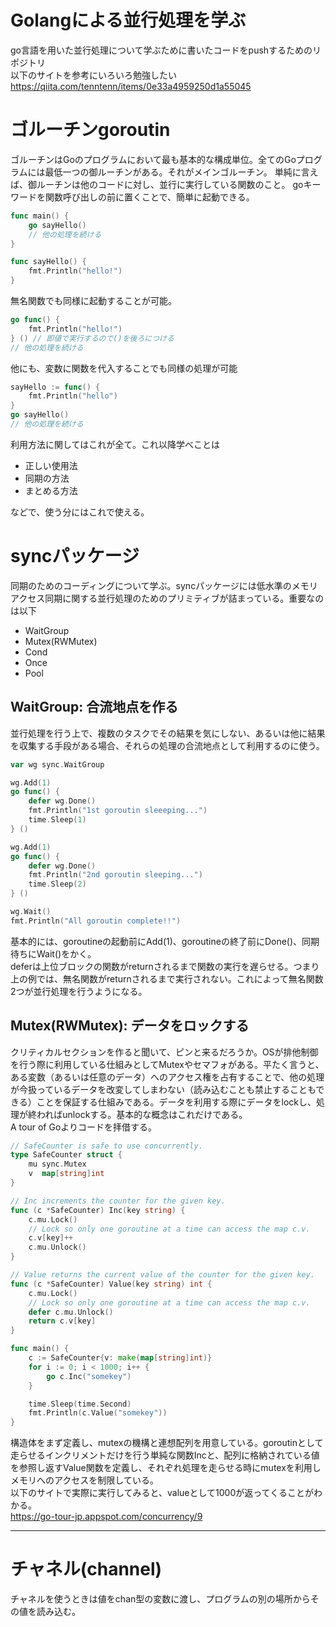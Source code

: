 # Golangによる並行処理を学ぶ
go言語を用いた並行処理について学ぶために書いたコードをpushするためのリポジトリ  
以下のサイトを参考にいろいろ勉強したい  
https://qiita.com/tenntenn/items/0e33a4959250d1a55045

# ゴルーチンgoroutin
ゴルーチンはGoのプログラムにおいて最も基本的な構成単位。全てのGoプログラムには最低一つの御ルーチンがある。それがメインゴルーチン。
単純に言えば、御ルーチンは他のコードに対し、並行に実行している関数のこと。
goキーワードを関数呼び出しの前に置くことで、簡単に起動できる。
```go
func main() {
    go sayHello()
    // 他の処理を続ける
}

func sayHello() {
    fmt.Println("hello!")
}
```

無名関数でも同様に起動することが可能。
```go
go func() {
    fmt.Println("hello!")
} () // 即値で実行するので()を後ろにつける
// 他の処理を続ける
```
他にも、変数に関数を代入することでも同様の処理が可能
```go
sayHello := func() {
    fmt.Println("hello")
}
go sayHello()
// 他の処理を続ける
```
利用方法に関してはこれが全て。これ以降学べことは
- 正しい使用法
- 同期の方法
- まとめる方法
  
などで、使う分にはこれで使える。

# syncパッケージ
同期のためのコーディングについて学ぶ。syncパッケージには低水準のメモリアクセス同期に関する並行処理のためのプリミティブが詰まっている。重要なのは以下
- WaitGroup
- Mutex(RWMutex)
- Cond
- Once
- Pool

## WaitGroup: 合流地点を作る
並行処理を行う上で、複数のタスクでその結果を気にしない、あるいは他に結果を収集する手段がある場合、それらの処理の合流地点として利用するのに使う。
```go
var wg sync.WaitGroup

wg.Add(1)
go func() {
    defer wg.Done()
    fmt.Println("1st goroutin sleeeping...")
    time.Sleep(1)
} ()

wg.Add(1)
go func() {
    defer wg.Done()
    fmt.Println("2nd goroutin sleeping...")
    time.Sleep(2)
} ()

wg.Wait()
fmt.Println("All goroutin complete!!")
```
基本的には、goroutineの起動前にAdd(1)、goroutineの終了前にDone()、同期待ちにWait()をかく。  
deferは上位ブロックの関数がreturnされるまで関数の実行を遅らせる。つまり上の例では、無名関数がreturnされるまで実行されない。これによって無名関数2つが並行処理を行うようになる。  

## Mutex(RWMutex): データをロックする
クリティカルセクションを作ると聞いて、ピンと来るだろうか。OSが排他制御を行う際に利用している仕組みとしてMutexやセマフォがある。平たく言うと、ある変数（あるいは任意のデータ）へのアクセス権を占有することで、他の処理が今扱っているデータを改変してしまわない（読み込むことも禁止することもできる）ことを保証する仕組みである。データを利用する際にデータをlockし、処理が終わればunlockする。基本的な概念はこれだけである。  
A tour of Goよりコードを拝借する。
```go
// SafeCounter is safe to use concurrently.
type SafeCounter struct {
	mu sync.Mutex
	v  map[string]int
}

// Inc increments the counter for the given key.
func (c *SafeCounter) Inc(key string) {
	c.mu.Lock()
	// Lock so only one goroutine at a time can access the map c.v.
	c.v[key]++
	c.mu.Unlock()
}

// Value returns the current value of the counter for the given key.
func (c *SafeCounter) Value(key string) int {
	c.mu.Lock()
	// Lock so only one goroutine at a time can access the map c.v.
	defer c.mu.Unlock()
	return c.v[key]
}

func main() {
	c := SafeCounter{v: make(map[string]int)}
	for i := 0; i < 1000; i++ {
		go c.Inc("somekey")
	}

	time.Sleep(time.Second)
	fmt.Println(c.Value("somekey"))
}
```
構造体をまず定義し、mutexの機構と連想配列を用意している。goroutinとして走らせるインクリメントだけを行う単純な関数Incと、配列に格納されている値を参照し返すValue関数を定義し、それぞれ処理を走らせる時にmutexを利用しメモリへのアクセスを制限している。  
以下のサイトで実際に実行してみると、valueとして1000が返ってくることがわかる。  
https://go-tour-jp.appspot.com/concurrency/9
- - - 
# チャネル(channel)
チャネルを使うときは値をchan型の変数に渡し、プログラムの別の場所からその値を読み込む。
